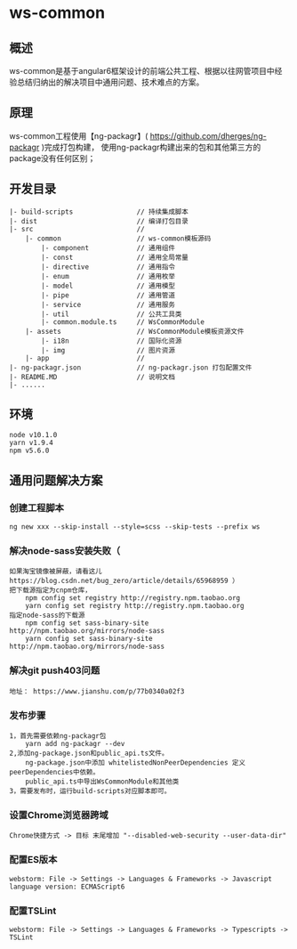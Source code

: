 # ws-common

## 概述

ws-common是基于angular6框架设计的前端公共工程、根据以往网管项目中经验总结归纳出的解决项目中通用问题、技术难点的方案。

## 原理

ws-common工程使用【ng-packagr】( https://github.com/dherges/ng-packagr )完成打包构建，
使用ng-packagr构建出来的包和其他第三方的package没有任何区别；

## 开发目录
```
|- build-scripts                // 持续集成脚本
|- dist                         // 编译打包目录 
|- src                          //
    |- common                   // ws-common模板源码
        |- component            // 通用组件
        |- const                // 通用全局常量
        |- directive            // 通用指令
        |- enum                 // 通用枚举
        |- model                // 通用模型
        |- pipe                 // 通用管道
        |- service              // 通用服务
        |- util                 // 公共工具类
        |- common.module.ts     // WsCommonModule
    |- assets                   // WsCommonModule模板资源文件
        |- i18n                 // 国际化资源
        |- img                  // 图片资源
    |- app                      //
|- ng-packagr.json              // ng-packagr.json 打包配置文件
|- README.MD                    // 说明文档
|- ......
```

## 环境
    node v10.1.0
    yarn v1.9.4
    npm v5.6.0

## 通用问题解决方案

### 创建工程脚本
    ng new xxx --skip-install --style=scss --skip-tests --prefix ws

### 解决node-sass安装失败（
    如果淘宝镜像被屏蔽，请看这儿 https://blog.csdn.net/bug_zero/article/details/65968959 ）
    把下载源指定为cnpm仓库，
        npm config set registry http://registry.npm.taobao.org
        yarn config set registry http://registry.npm.taobao.org
    指定node-sass的下载源
        npm config set sass-binary-site http://npm.taobao.org/mirrors/node-sass
        yarn config set sass-binary-site http://npm.taobao.org/mirrors/node-sass


### 解决git push403问题
    地址： https://www.jianshu.com/p/77b0340a02f3


### 发布步骤
    1，首先需要依赖ng-packagr包
        yarn add ng-packagr --dev
    2,添加ng-package.json和public_api.ts文件。
        ng-package.json中添加 whitelistedNonPeerDependencies 定义 peerDependencies中依赖。
        public_api.ts中导出WsCommonModule和其他类
    3，需要发布时，运行build-scripts对应脚本即可。
    
### 设置Chrome浏览器跨域

    Chrome快捷方式 -> 目标 末尾增加 "--disabled-web-security --user-data-dir"

### 配置ES版本
    webstorm: File -> Settings -> Languages & Frameworks -> Javascript language version: ECMAScript6
    
### 配置TSLint
    webstorm: File -> Settings -> Languages & Frameworks -> Typescripts -> TSLint 
